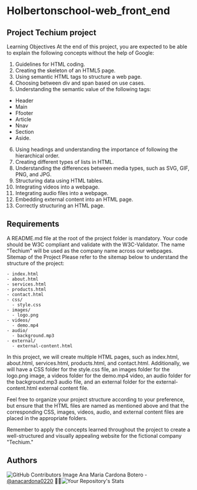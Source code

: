 # Holbertonschool-web_front_end

## Project Techium project
Learning Objectives At the end of this project, you are expected to be able to explain the following concepts without the help of Google:

1. Guidelines for HTML coding.
2. Creating the skeleton of an HTML5 page.
3. Using semantic HTML tags to structure a web page.
4. Choosing between div and span based on use cases.
5. Understanding the semantic value of the following tags:
* Header
* Main
* Ffooter
* Article
* Nnav
* Section
* Aside.
  
6. Using headings and understanding the importance of following the hierarchical order.
7. Creating different types of lists in HTML.
8. Understanding the differences between media types, such as SVG, GIF, PNG, and JPG.
9. Structuring data using HTML tables.
10. Integrating videos into a webpage.
11. Integrating audio files into a webpage.
12. Embedding external content into an HTML page.
13. Correctly structuring an HTML page.

## Requirements
A README.md file at the root of the project folder is mandatory. Your code should be W3C compliant and validate with the W3C-Validator. The name "Techium" will be used as the company name across our webpages. Sitemap of the Project Please refer to the sitemap below to understand the structure of the project:
```
- index.html
- about.html
- services.html
- products.html
- contact.html
- css/
  - style.css
- images/
  - logo.png
- videos/
  - demo.mp4
- audio/
  - background.mp3
- external/
  - external-content.html
```
In this project, we will create multiple HTML pages, such as index.html, about.html, services.html, products.html, and contact.html. Additionally, we will have a CSS folder for the style.css file, an images folder for the logo.png image, a videos folder for the demo.mp4 video, an audio folder for the background.mp3 audio file, and an external folder for the external-content.html external content file.

Feel free to organize your project structure according to your preference, but ensure that the HTML files are named as mentioned above and that the corresponding CSS, images, videos, audio, and external content files are placed in the appropriate folders.

Remember to apply the concepts learned throughout the project to create a well-structured and visually appealing website for the fictional company "Techium."

## Authors
![GitHub Contributors Image](https://contrib.rocks/image?repo=anacardona0220/holbertonschool-higher_level_programming) Ana Maria Cardona Botero - <a href="https://github.com/anacardona0220" target="_blank"> @anacardona0220</a> :genie_woman:![Your Repository's Stats](https://github-readme-stats.vercel.app/api?username=anacardona0220&show_icons=true)
